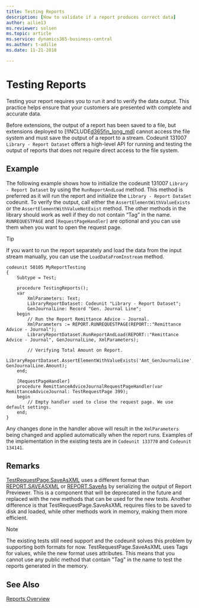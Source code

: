 ```yaml
---
title: Testing Reports
description: [How to validate if a report produces correct data]
author: ailie13
ms.reviewer: solsen
ms.topic: article
ms.service: dynamics365-business-central
ms.author: t-adilie
ms.date: 11-21-2018

---
```


# Testing Reports

Testing your report requires you to run it and to verify the data output. This practice helps ensure that your customers are presented with complete and accurate data.  


Before extensions, the output of a report has been saved to a file, but extensions deployed to [!INCLUDE[d365fin_long_md](includes/d365fin_long_md.md)] cannot access the file system and must save the output of a report to a stream. Codeunit 131007 `Library - Report Dataset` offers a high-level API for running and testing the output of reports that does not require direct access to the file system.

## Example

The following example shows how to initialize the codeunit 131007 `Library - Report Dataset` by using the `RunReportAndLoad` method. This method is preferred as it will run the report and initialize the `Library - Report DataSet` codeunit. To verify the output, call either the `AssertElementWithValueExists` or the `AssertElementWithValueNotExist` method. The other methods in the library should work as well if they do not contain “Tag” in the name.   
`RUNREQUESTPAGE` and `[RequestPageHandler]` are optional and you can use them when you want to open the request page. 

> [!TIP]     
> If you want to run the report separately and load the data from the input stream manually, you can use the `LoadDataFromInstream` method.

```
codeunit 50105 MyReportTesting
{
    Subtype = Test;

    procedure TestingReports();
    var
        XmlParameters: Text;
        LibraryReportDataset: Codeunit "Library - Report Dataset";
        GenJournalLine: Record "Gen. Journal Line";
    begin
        // Run the Report Remittance Advice - Journal. 
        XmlParameters := REPORT.RUNREQUESTPAGE(REPORT::"Remittance Advice - Journal");
        LibraryReportDataset.RunReportAndLoad(REPORT::"Remittance Advice - Journal", GenJournalLine, XmlParameters);

        // Verifying Total Amount on Report. 
        LibraryReportDataset.AssertElementWithValueExists('Amt_GenJournalLine', GenJournalLine.Amount);
    end;

    [RequestPageHandler]
    procedure RemittanceAdviceJournalRequestPageHandler(var RemittanceAdviceJournal: TestRequestPage 399);
    begin
        // Empty handler used to close the request page. We use default settings. 
    end;
}
```

Any changes done in the handler above will result in the `XmlParameters` being changed and applied automatically when the report runs. Examples of the implementation in the existing tests are in `Codeunit 133770` and `Codeunit 134141`.

## Remarks

[TestRequestPage.SaveAsXML](methods-auto/testrequestpage/testrequestpage-saveasxml-method.md) uses a different format than [REPORT.SAVEASXML](methods-auto/report/report-saveasxml-method.md) or [REPORT.SaveAs](methods-auto/report/report-saveas-method.md) by serializing the output of Report Previewer. This is a component that will be deprecated in the future and replaced with the new methods that can be used for the new tests. Another difference is that TestRequestPage.SaveAsXML requires files to be saved to disk and loaded, while other methods work in memory, making them more efficient. 


> [!NOTE]     
> The existing tests still need support and the codeunit solves this problem by supporting both formats for now. TestRequestPage.SaveAsXML uses Tags for values, while the new format uses attributes. This means that you cannot use any public method that contain "Tag" in the name to test the reports generated in the memory.

## See Also
[Reports Overview](devenv-reports.md) 
